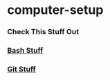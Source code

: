 # computer-setup

### Check This Stuff Out

### [Bash Stuff](https://github.com/wswoodruff/computer-setup/blob/main/bash-stuff.md)

### [Git Stuff](https://github.com/wswoodruff/computer-setup/blob/main/git-stuff.md)
